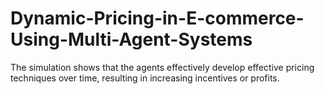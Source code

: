 # Dynamic-Pricing-in-E-commerce-Using-Multi-Agent-Systems
The simulation shows that the agents effectively develop effective pricing techniques over time, resulting in increasing incentives or profits.

